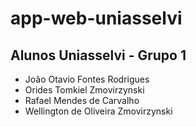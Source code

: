 # app-web-uniasselvi

## Alunos Uniasselvi - Grupo 1

- João Otavio Fontes Rodrigues
- Orides Tomkiel Zmovirzynski
- Rafael Mendes de Carvalho
- Wellington de Oliveira Zmovirzynski
